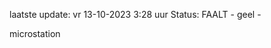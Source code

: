 laatste update: 
vr 13-10-2023  3:28   uur 
Status: FAALT - geel - 
<div class="service Y">microstation</div>